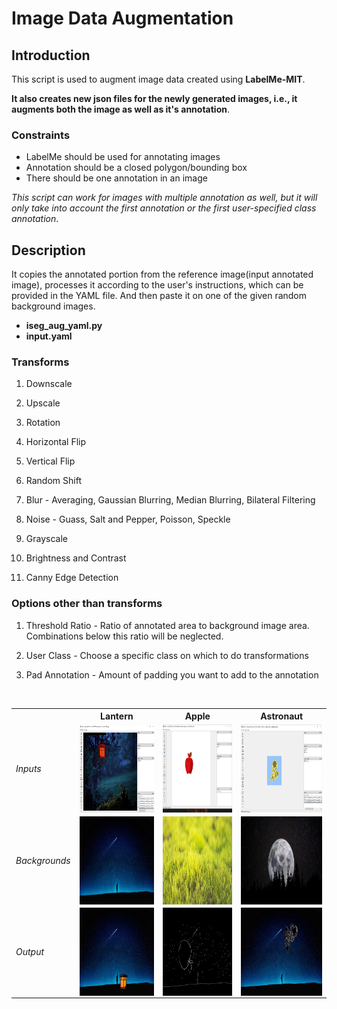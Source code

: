 # Image Data Augmentation

## Introduction

This script is used to augment image data created using **LabelMe-MIT**.

 **It also creates new json files for the newly generated images, i.e., it augments both the image as well as it's annotation**.

### Constraints

- LabelMe should be used for annotating images
- Annotation should be a closed polygon/bounding box  
- There should be one annotation in an image

*This script can work for images with multiple annotation as well, but it will only take into account the first annotation or the first user-specified class annotation*.

## Description

It copies the annotated portion from the reference image(input annotated image), processes it according to the user's instructions, which can be provided in the YAML file. And then paste it on one of the given random background images.

- **iseg_aug_yaml.py**
- **input.yaml**

### Transforms

1. Downscale

2. Upscale

3. Rotation

4. Horizontal Flip

5. Vertical Flip

6. Random Shift

7. Blur - Averaging, Gaussian Blurring, Median Blurring, Bilateral Filtering

8. Noise - Guass, Salt and Pepper, Poisson, Speckle

9. Grayscale

10. Brightness and Contrast

11. Canny Edge Detection

### Options other than transforms

1. Threshold Ratio - Ratio of annotated area to background image area. Combinations below this ratio will be neglected.

2. User Class - Choose a specific class on which to do transformations

3. Pad Annotation - Amount of padding you want to add to the annotation

</br>
<table>

<tr>
<th>&nbsp;</th>
<th>Lantern</th>
<th>Apple</th>
<th>Astronaut</th>
</tr>

<!-- Line 1: Inputs -->
<tr>
<td><em>Inputs</em></td>
<td><img align="left" width="250px"  height = "141px" src="https://github.com/ParulParima/LabelMe-Image-Data-Augment-/blob/main/Images/1.png?raw=true" /></td>
<td><img align="left" width="250px" height = "141px" src="https://github.com/ParulParima/LabelMe-Image-Data-Augment-/blob/main/Images/2.png?raw=true" /></td>
<td><img align="left" width="250px" height = "141px" src="https://github.com/ParulParima/LabelMe-Image-Data-Augment-/blob/master/Images/3.png?raw=true"/></td>
</tr>

<!-- Line 2: Backgrounds -->
<tr>
<td><em>Backgrounds</em></td>
<td><img align="left" width="250px" height="141px" src="https://github.com/ParulParima/LabelMe-Image-Data-Augment-/blob/master/background_images/b1.jpg?raw=true" /></td>
<td><img align="left" width="250px" height="141px" src="https://github.com/ParulParima/LabelMe-Image-Data-Augment-/blob/master/background_images/b2.jpg?raw=true" /></td>
<td><img align="left" width="250px" height="141px" src="https://github.com/ParulParima/LabelMe-Image-Data-Augment-/blob/master/background_images/b3.jpg?raw=true" /></td>
</tr>

<!-- Line 3: Output 1 -->
<tr>
<td><em>Output</em></td>
<td><img align="left" width="250px" height="141px" src="https://github.com/ParulParima/LabelMe-Image-Data-Augment-/blob/main/Gifs/YN_Lantern_33.gif?raw=true"/></td>
<td><img align="left" width="250px" height="141px" src="https://github.com/ParulParima/LabelMe-Image-Data-Augment-/blob/main/Gifs/YN_Apple_33.gif?raw=true"/></td>
<td><img align="left" width="250px" height="141px" src="https://github.com/ParulParima/LabelMe-Image-Data-Augment-/blob/main/Gifs/YN_Astronaut_33.gif?raw=true"/></td>
</tr>
</table>
